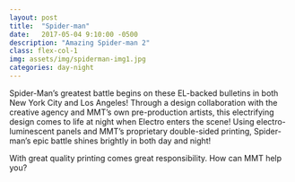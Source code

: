 ```yaml
---
layout: post
title:  "Spider-man"
date:   2017-05-04 9:10:00 -0500
description: "Amazing Spider-man 2"
class: flex-col-1
img: assets/img/spiderman-img1.jpg
categories: day-night
---
```

<span>S</span>pider-Man’s greatest battle begins on these EL-backed bulletins in both New York City and Los Angeles! Through a design collaboration with the creative agency and MMT’s own pre-production artists, this electrifying design comes to life at night when Electro enters the scene! Using electro-luminescent panels and MMT’s proprietary double-sided printing, Spider-man’s epic battle shines brightly in both day and night!

With great quality printing comes great responsibility. How can MMT help you?

